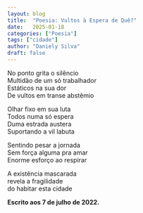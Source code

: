 ```yaml
---
layout: blog
title:  "Poesia: Vultos à Espera de Quê?"
date:   2025-01-18
categories: ["Poesia"]
tags: ["cidade"]
author: "Daniely Silva"
draft: false
---
```

No ponto grita o silêncio\
Multidão de um só trabalhador\
Estáticos na sua dor\
De vultos em transe abstêmio

Olhar fixo em sua luta\
Todos numa só espera\
Duma estrada austera\
Suportando a vil labuta

Sentindo pesar a jornada\
Sem força alguma pra amar\
Enorme esforço ao respirar

A existência mascarada\
revela a fragilidade\
do habitar esta cidade

**Escrito aos 7 de julho de 2022.**
